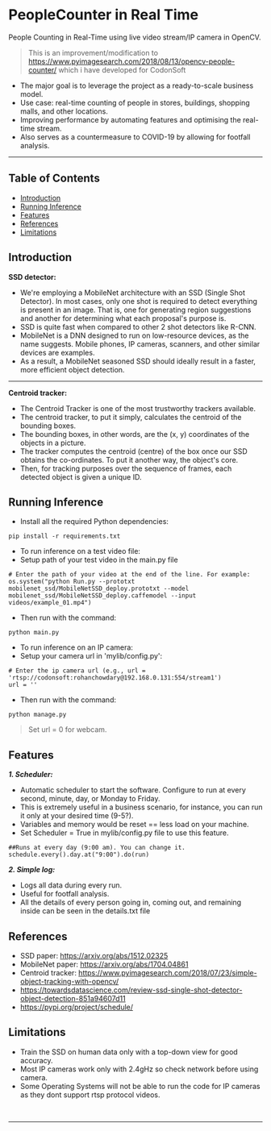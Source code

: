 # PeopleCounter in Real Time
People Counting in Real-Time using live video stream/IP camera in OpenCV.

> This is an improvement/modification to https://www.pyimagesearch.com/2018/08/13/opencv-people-counter/ which i have developed for CodonSoft 

- The major goal is to leverage the project as a ready-to-scale business model.
- Use case: real-time counting of people in stores, buildings, shopping malls, and other locations.
- Improving performance by automating features and optimising the real-time stream.
- Also serves as a countermeasure to COVID-19 by allowing for footfall analysis.

--- 

## Table of Contents
* [Introduction](#introduction)
* [Running Inference](#running-inference)
* [Features](#features)
* [References](#references)
* [Limitations](#limitations)

## Introduction
**SSD detector:**
- We're employing a MobileNet architecture with an SSD (Single Shot Detector). In most cases, only one shot is required to detect everything is present in an image. That is, one for generating region suggestions and another for determining what each proposal's purpose is.
- SSD is quite fast when compared to other 2 shot detectors like R-CNN.
- MobileNet is a DNN designed to run on low-resource devices, as the name suggests. Mobile phones, IP cameras, scanners, and other similar devices are examples.
- As a result, a MobileNet seasoned SSD should ideally result in a faster, more efficient object detection.
---
**Centroid tracker:**
- The Centroid Tracker is one of the most trustworthy trackers available.
- The centroid tracker, to put it simply, calculates the centroid of the bounding boxes.
- The bounding boxes, in other words, are the (x, y) coordinates of the objects in a picture.
- The tracker computes the centroid (centre) of the box once our SSD obtains the co-ordinates. To put it another way, the object's core.
- Then, for tracking purposes over the sequence of frames, each detected object is given a unique ID.

## Running Inference
- Install all the required Python dependencies:
```
pip install -r requirements.txt
```
- To run inference on a test video file:
- Setup path of your test video in the main.py file
```
# Enter the path of your video at the end of the line. For example:
os.system("python Run.py --prototxt mobilenet_ssd/MobileNetSSD_deploy.prototxt --model mobilenet_ssd/MobileNetSSD_deploy.caffemodel --input videos/example_01.mp4")
```
- Then run with the command: 
```
python main.py
```
- To run inference on an IP camera:
- Setup your camera url in 'mylib/config.py':

```
# Enter the ip camera url (e.g., url = 'rtsp://codonsoft:rohanchowdary@192.168.0.131:554/stream1')
url = ''
```
- Then run with the command:
```
python manage.py
```
> Set url = 0 for webcam.

## Features

***1. Scheduler:***
- Automatic scheduler to start the software. Configure to run at every second, minute, day, or Monday to Friday.
- This is extremely useful in a business scenario, for instance, you can run it only at your desired time (9-5?).
- Variables and memory would be reset == less load on your machine.
- Set Scheduler = True in mylib/config.py file to use this feature.

```
##Runs at every day (9:00 am). You can change it.
schedule.every().day.at("9:00").do(run)
```

***2. Simple log:***
- Logs all data during every run.
- Useful for footfall analysis.
- All the details of every person going in, coming out, and remaining inside can be seen in the details.txt file

## References
- SSD paper: https://arxiv.org/abs/1512.02325
- MobileNet paper: https://arxiv.org/abs/1704.04861
- Centroid tracker: https://www.pyimagesearch.com/2018/07/23/simple-object-tracking-with-opencv/
- https://towardsdatascience.com/review-ssd-single-shot-detector-object-detection-851a94607d11
- https://pypi.org/project/schedule/

## Limitations
- Train the SSD on human data only with a top-down view for good accuracy.
- Most IP cameras work only with 2.4gHz so check network before using camera.
- Some Operating Systems will not be able to run the code for IP cameras as they dont support rtsp protocol videos.

<p>&nbsp;</p>

---

